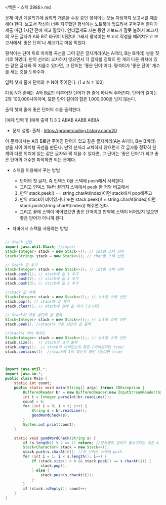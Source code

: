 <백준 - 스택 3986>.md

문제
이번 계절학기에 심리학 개론을 수강 중인 평석이는 오늘 자정까지 보고서를 제출해야 한다. 보고서 작성이 너무 지루했던 평석이는 노트북에 엎드려서 꾸벅꾸벅 졸다가 제출 마감 1시간 전에 깨고 말았다. 안타깝게도 자는 동안 키보드가 잘못 눌려서 보고서의 모든 글자가 A와 B로 바뀌어 버렸다! 그래서 평석이는 보고서 작성을 때려치우고 보고서에서 '좋은 단어'나 세보기로 마음 먹었다.

평석이는 단어 위로 아치형 곡선을 그어 같은 글자끼리(A는 A끼리, B는 B끼리) 쌍을 짓기로 하였다. 만약 선끼리 교차하지 않으면서 각 글자를 정확히 한 개의 다른 위치에 있는 같은 글자와 짝 지을수 있다면, 그 단어는 '좋은 단어'이다. 평석이가 '좋은 단어' 개수를 세는 것을 도와주자.

입력
첫째 줄에 단어의 수 N이 주어진다. (1 ≤ N ≤ 100)

다음 N개 줄에는 A와 B로만 이루어진 단어가 한 줄에 하나씩 주어진다. 단어의 길이는 2와 100,000사이이며, 모든 단어 길이의 합은 1,000,000을 넘지 않는다.

출력
첫째 줄에 좋은 단어의 수를 출력한다.

[예제 입력 1]       [예제 출력 1]
3                  2
ABAB
AABB
ABBA


- 문제 설명:  출처 : https://propercoding.tistory.com/20

이 문제에서는 A와 B로만 주어진 단어가 있고 같은 글자끼리(A는 A끼리, B는 B끼리) 쌍을 지어 아치형 곡선을 만든다.
만약 선끼리 교차하지 않으면서 각 글자를 정확히 한 개의 다른 위치에 있는 같은 글자와 짝 지을 수 있다면, 그 단어는
'좋은 단어'가 되고 좋은 단어의 개수만 파악하면 되는 문제다.

- 스택을 이용해서 푸는 방법
  - 단어의 첫 글자, 즉 인덱스 0을 스택에 push해서 시작한다.
  - 그리고 인덱스 1부터 끝까지 스택에서 peek 한 거와 비교해서
  1) 만약 stack.peek() == string.charAt(index)이면 stack에서 pop해주고
  2) 만약 stack이 비어있거나 또는 stack.peek()! = string.charAt(index)이면 stack.push(string.charAt(index)) 해주면 된다.

  - 그리고 끝에 스택이 비어있으면 좋은 단어이고 만약에 스택이 비어있지 않으면 좋은 단어가 아니게 된다.


- 자바에서 스택을 사용하는 방법

```java

// Stack 선언
import java.util.Stack; //import
Stack<Integer> stack = new Stack<>(); // int형 스택 선언
Stack<String> stack = new Stack<>(); // char형 스택 선언

// Stack 값 추가
Stack<Integer> stack = new Stack<>(); // int형 스택 선언
stack.push(1); // stack에 값 1 추가
stack.push(2); // stack에 값 2 추가
stack.push(3); // stack에 값 3 추가

//Stack 값 삭제
Stack<Integer> stack = new Stack<>();; // int형 스택 선언
stack.pop(); // stack에 값 제거
stack.clear(); // stack에 전체 값 제거 (초기화)

// Stack의 가장 상단의 값 출력
Stack<Integer> stack = new Stack<>();; // int형 스택 선언
stack.peek(); //stack의 가장 상단의 값 출력

//Stack의 기타 메서드
Stack<Integer> stack = new Stack<>();; // int형 스택 선언
stack.size();  // stack의 크기 출력
stack.empty();  // stack이 비어있는지 확인 (비어있다면 true)
stack.contains(1)  //stack에 1이 있는지 확인 (있다면 true)

```



```java


import java.util.*;
import java.io.*;
public class Main {
    static int count;
    public static void main(String[] args) throws IOException {
        BufferedReader br = new BufferedReader(new InputStreamReader(System.in));
        int t = Integer.parseInt(br.readLine());
        count = 0;
        for (int i = 0; i < t; i++) {
            String s = br.readLine();
            goodWordCheck(s);
        }
        System.out.print(count);
    }

    static void goodWordCheck(String s) {
        if (s.length() % 2 == 1) return; //문자열의 길이가 홀수이다는 것은 A 또는 B의 개수가 홀수이므로 좋은단어 X
        Stack<Character> stack = new Stack<>();
        stack.push(s.charAt(0)); //첫 단어는 스택에 push
        for (int i = 1; i < s.length(); i++) {
            if (stack.size() > 0 && stack.peek() == s.charAt(i)) {
                stack.pop();
            } else {
                stack.push(s.charAt(i));
            }
        }
        if (stack.isEmpty()) count++;
    }
}

```

